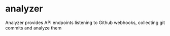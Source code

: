 # analyzer
Analyzer provides API endpoints listening to Github webhooks, collecting git commits and analyze them
